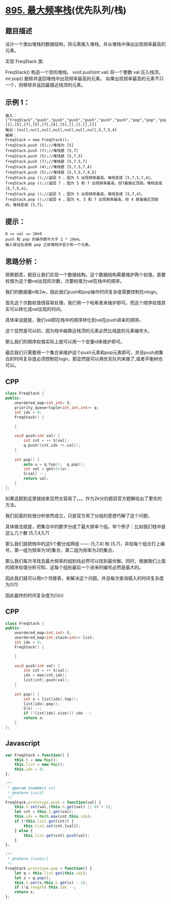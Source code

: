 # [895. 最大频率栈](https://leetcode.cn/problems/maximum-frequency-stack/)(优先队列/栈)

## 题目描述

设计一个类似堆栈的数据结构，将元素推入堆栈，并从堆栈中弹出出现频率最高的元素。

实现 FreqStack 类:

FreqStack() 构造一个空的堆栈。
void push(int val) 将一个整数 val 压入栈顶。
int pop() 删除并返回堆栈中出现频率最高的元素。
如果出现频率最高的元素不只一个，则移除并返回最接近栈顶的元素。
 

## 示例 1：
```
输入：
["FreqStack","push","push","push","push","push","push","pop","pop","pop","pop"],
[[],[5],[7],[5],[7],[4],[5],[],[],[],[]]
输出：[null,null,null,null,null,null,null,5,7,5,4]
解释：
FreqStack = new FreqStack();
freqStack.push (5);//堆栈为 [5]
freqStack.push (7);//堆栈是 [5,7]
freqStack.push (5);//堆栈是 [5,7,5]
freqStack.push (7);//堆栈是 [5,7,5,7]
freqStack.push (4);//堆栈是 [5,7,5,7,4]
freqStack.push (5);//堆栈是 [5,7,5,7,4,5]
freqStack.pop ();//返回 5 ，因为 5 出现频率最高。堆栈变成 [5,7,5,7,4]。
freqStack.pop ();//返回 7 ，因为 5 和 7 出现频率最高，但7最接近顶部。堆栈变成 [5,7,5,4]。
freqStack.pop ();//返回 5 ，因为 5 出现频率最高。堆栈变成 [5,7,4]。
freqStack.pop ();//返回 4 ，因为 4, 5 和 7 出现频率最高，但 4 是最接近顶部的。堆栈变成 [5,7]。
```

## 提示：
```
0 <= val <= 10e9
push 和 pop 的操作数不大于 2 * 10e4。
输入保证在调用 pop 之前堆栈中至少有一个元素。
```

## 思路分析：
观察题意，题目让我们实现一个数据结构，这个数据结构需要维护两个权值。首要权值为这个数val出现的次数，次要权值为val在栈中的顺序。

我们的数据量n有2w，因此我们push和pop操作时间复杂度需要控制在nlogn。

首先这个次数权值很容易处理，我们用一个哈希表来维护即可。而这个顺序权值其实可以转化成val出现的时间。

具体来说就是，我们val把在栈中的顺序转化到val在push进来的顺序。

这个显然是可以的，因为栈中越靠近栈顶的元素必然比栈底的元素编号大。

那么我们的顺序权值实际上就可以用一个变量id来维护即可。

最后我们只需要用一个集合来维护这个push元素和pop元素即可，并且push进集合的时间复杂度必须控制在logn，那显然就可以用优先队列来做了,或者平衡树也可以。

## CPP
```cpp
class FreqStack {
public:
    unordered_map<int,int> S;
    priority_queue<tuple<int,int,int>> q;
    int idx = 0;
    FreqStack() {

    }
    
    void push(int val) {
        int cnt = ++ S[val];
        q.push({cnt,idx ++,val});
    }
    
    int pop() {
        auto u = q.top();  q.pop();
        int val = get<2>(u);
        S[val] --;
        return val;
    }
};
```

如果这题到这里就结束显然太容易了。。。作为2k分的题目官方题解给出了更优的方法。

我们前面的权值分析依然成立，只是官方用了分组的思想巧解了这个问题。

具体做法就是，把集合中的数字分成了最大频率个组。举个例子：比如我们栈中是这么几个数 [5,7,4,5,7]

那么我们就把栈中的这5个数分成两组 —— [5,7,4] 和 [5,7]，并给每个组合打上编号，第一组为频率为1的集合，第二组为频率为2的集合。

那么我们每次寻找去最大频率的组别找必然可以找到最优解。同时，根据我们上面的顺序权值分析可知，这每个组别最后一个进来的编号必然是最大的。

因此我们就可以用n个邻接表，来解决这个问题。并且每次查询插入的时间复杂度为O(1)

因此最终的时间复杂度为O(n)

## CPP
```cpp
class FreqStack {
public:
    unordered_map<int,int> S;
    unordered_map<int,stack<int>> list;
    int idx = 0;
    FreqStack() {

    }
    
    void push(int val) {
        int cnt = ++ S[val];
        idx = max(cnt,idx);
        list[cnt].push(val);
    }
    
    int pop() {
        int x = list[idx].top();
        list[idx].pop();
        S[x] --;
        if (!list[idx].size()) idx --;
        return x;
    }
};
```


## Javascript
```Javascript
var FreqStack = function() {
    this.S = new Map();
    this.list = new Map();
    this.idx = 0;
};

/** 
 * @param {number} val
 * @return {void}
 */
FreqStack.prototype.push = function(val) {
    this.S.set(val,(this.S.get(val) || 0) + 1);
    let cnt = this.S.get(val);
    this.idx = Math.max(cnt,this.idx);
    if (!this.list.get(cnt)) {
        this.list.set(cnt,[val]);
    } else {
        this.list.get(cnt).push(val);
    }
};

/**
 * @return {number}
 */
FreqStack.prototype.pop = function() {
    let q = this.list.get(this.idx);
    let x = q.pop();
    this.S.set(x,this.S.get(x) - 1);
    if (!q.length) this.idx --;
    return x;
};
```

  
